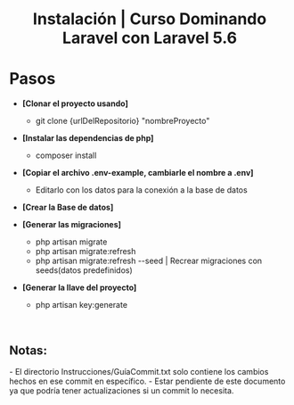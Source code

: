 <h1 align="center">Instalación | Curso Dominando Laravel con Laravel 5.6</h1>

# Pasos

- **[Clonar el proyecto usando]**

  - git clone {urlDelRepositorio} "nombreProyecto"

- **[Instalar las dependencias de php]**

  - composer install

- **[Copiar el archivo .env-example, cambiarle el nombre a .env]**

  - Editarlo con los datos para la conexión a la base de datos

- **[Crear la Base de datos]**


- **[Generar las migraciones]**

  - php artisan migrate
  - php artisan migrate:refresh
  - php artisan migrate:refresh --seed  | Recrear migraciones con seeds(datos predefinidos)

- **[Generar la llave del proyecto]**

  - php artisan key:generate


<br>

<h2>Notas:</h2>
- El directorio Instrucciones/GuíaCommit.txt solo contiene los cambios hechos en ese commit en específico.
- Estar pendiente de este documento ya que podría tener actualizaciones si un commit lo necesita.
